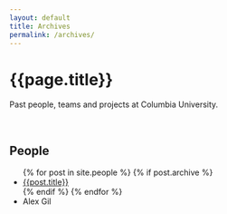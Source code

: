 ```yaml
---
layout: default
title: Archives
permalink: /archives/
---
```


<div class="page-container no-border">
	<h1>{{page.title}}</h1>
	<p>Past people, teams and projects at Columbia University.</p>
	<br>
	<h2>People</h2>
	<ul>
		{% for post in site.people %}
		{% if post.archive %}
		<a href="{{site.baseurl}}{{post.url}}"><li>{{post.title}}</li></a>
		{% endif %}
		{% endfor %}
		<li>Alex Gil</li>
	</ul>
</div>
